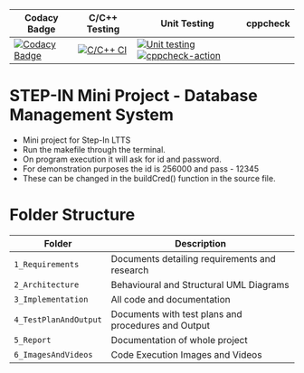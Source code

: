 |Codacy Badge|C/C++ Testing|Unit Testing|cppcheck|
|------------|-----------|------------|-----------|
[![Codacy Badge](https://app.codacy.com/project/badge/Grade/fa711d27d4924a179709c94dc16dc45d)](https://www.codacy.com/gh/sandhya0711/m1project/dashboard?utm_source=github.com&amp;utm_medium=referral&amp;utm_content=sandhya0711/m1project&amp;utm_campaign=Badge_Grade)|[![C/C++ CI](https://github.com/sandhya0711/m1project/actions/workflows/c-build.yml/badge.svg)](https://github.com/sandhya0711/m1project/actions/workflows/c-build.yml)|[![Unit testing](https://github.com/sandhya0711/m1project/actions/workflows/unit-test.yml/badge.svg)](https://github.com/sandhya0711/m1project/actions/workflows/unit-test.yml)[![cppcheck-action](https://github.com/sandhya0711/m1project/actions/workflows/c-cpp.yml/badge.svg)](https://github.com/sandhya0711/m1project/actions/workflows/c-cpp.yml)
# STEP-IN Mini Project - Database Management System



* Mini project for Step-In LTTS
* Run the makefile through the terminal.
* On program execution it will ask for id and password. 
* For demonstration purposes the id is 256000 and pass - 12345
* These can be changed in the buildCred() function in the source file.

# Folder Structure

|Folder|Description|
|---|---|
|`1_Requirements`| Documents detailing requirements and research |
|`2_Architecture`|Behavioural and Structural UML Diagrams|
|`3_Implementation`|All code and documentation|
|`4_TestPlanAndOutput`|Documents with test plans and procedures and Output|
|`5_Report`|Documentation of whole project|
|`6_ImagesAndVideos`|Code Execution Images and Videos|


